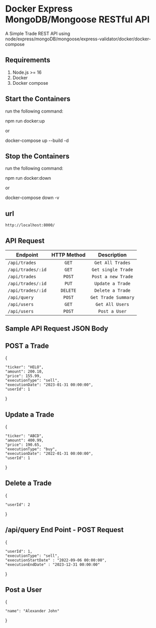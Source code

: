 # Docker Express MongoDB/Mongoose RESTful API

A Simple Trade REST API using node/express/mongoDB/mongoose/express-validator/docker/docker-compose

## Requirements

1. Node.js >= 16
2. Docker
3. Docker compose

## Start the Containers

run the following command:

npm run docker:up

or

docker-compose up --build -d

## Stop the Containers

run the following command:

npm run docker:down

or

docker-compose down -v

## url

    http://localhost:8000/

## API Request

| Endpoint          | HTTP Method |     Description     |
| ----------------- | :---------: | :-----------------: |
| `/api/trades`     |    `GET`    |  `Get All Trades`   |
| `/api/trades/:id` |    `GET`    | `Get single Trade`  |
| `/api/trades`     |   `POST`    | `Post a new Trade`  |
| `/api/trades/:id` |    `PUT`    |  `Update a Trade`   |
| `/api/trades/:id` |  `DELETE`   |  `Delete a Trade`   |
| `/api/query`      |   `POST`    | `Get Trade Summary` |
| `/api/users`      |    `GET`    |   `Get All Users`   |
| `/api/users`      |   `POST`    |    `Post a User`    |

## Sample API Request JSON Body

## POST a Trade

{

    "ticker": "HELO",
    "amount": 200.10,
    "price": 155.99,
    "executionType": "sell",
    "executionDate": "2023-01-31 00:00:00",
    "userId": 1

}

## Update a Trade

{

    "ticker": "ABCD",
    "amount": 400.99,
    "price": 190.65,
    "executionType": "buy",
    "executionDate": "2022-01-31 00:00:00",
    "userId": 1

}

## Delete a Trade

{

    "userId": 2

}

## /api/query End Point - POST Request

{

    "userId": 1,
    "executionType": "sell",
    "executionStartDate" : "2022-09-06 00:00:00",
    "executionEndDate" : "2023-12-31 00:00:00"

}

## Post a User

{

    "name": "Alexander John"

}
